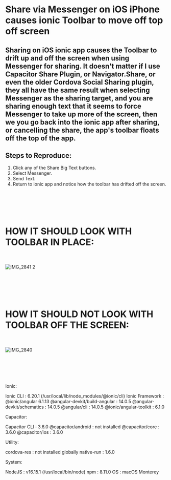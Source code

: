 # Share via Messenger on iOS iPhone causes ionic Toolbar to move off top off screen

## Sharing on iOS ionic app causes the Toolbar to drift up and off the screen when using Messenger for sharing.  It doesn't matter if I use Capacitor Share Plugin, or Navigator.Share, or even the older Cordova Social Sharing plugin, they all have the same result when selecting Messenger as the sharing target, and you are sharing enough text that it seems to force Messenger to take up more of the screen, then we you go back into the ionic app after sharing, or cancelling the share, the app's toolbar floats off the top of the app.

## Steps to Reproduce:
1. Click any of the Share Big Text buttons.
2. Select Messenger.
3. Send Text.
4. Return to ionic app and notice how the toolbar has drifted off the screen.



<BR><BR><BR><BR>
# HOW IT SHOULD LOOK WITH TOOLBAR IN PLACE:
<BR><BR>
![IMG_2841 2](https://user-images.githubusercontent.com/3101108/177802735-8081cc61-c5cc-492b-8fd2-a2662b258971.PNG)


<BR><BR><BR><BR>
# HOW IT SHOULD NOT LOOK WITH TOOLBAR OFF THE SCREEN:
<BR><BR>
![IMG_2840](https://user-images.githubusercontent.com/3101108/177802812-db961e9f-c653-4a41-bf61-9d5f9c18956b.PNG)

<br><br><br><br>
  
Ionic:

   Ionic CLI                     : 6.20.1 (/usr/local/lib/node_modules/@ionic/cli)
   Ionic Framework               : @ionic/angular 6.1.13
   @angular-devkit/build-angular : 14.0.5
   @angular-devkit/schematics    : 14.0.5
   @angular/cli                  : 14.0.5
   @ionic/angular-toolkit        : 6.1.0

Capacitor:

   Capacitor CLI      : 3.6.0
   @capacitor/android : not installed
   @capacitor/core    : 3.6.0
   @capacitor/ios     : 3.6.0

Utility:

   cordova-res : not installed globally
   native-run  : 1.6.0

System:

   NodeJS : v16.15.1 (/usr/local/bin/node)
   npm    : 8.11.0
   OS     : macOS Monterey
